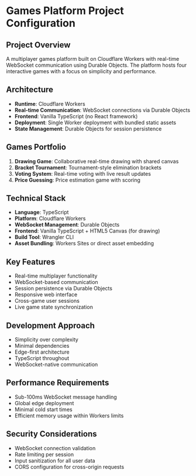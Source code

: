 # Games Platform Project Configuration

## Project Overview
A multiplayer games platform built on Cloudflare Workers with real-time WebSocket communication using Durable Objects. The platform hosts four interactive games with a focus on simplicity and performance.

## Architecture
- **Runtime**: Cloudflare Workers
- **Real-time Communication**: WebSocket connections via Durable Objects
- **Frontend**: Vanilla TypeScript (no React framework)
- **Deployment**: Single Worker deployment with bundled static assets
- **State Management**: Durable Objects for session persistence

## Games Portfolio
1. **Drawing Game**: Collaborative real-time drawing with shared canvas
2. **Bracket Tournament**: Tournament-style elimination brackets
3. **Voting System**: Real-time voting with live result updates
4. **Price Guessing**: Price estimation game with scoring

## Technical Stack
- **Language**: TypeScript
- **Platform**: Cloudflare Workers
- **WebSocket Management**: Durable Objects
- **Frontend**: Vanilla TypeScript + HTML5 Canvas (for drawing)
- **Build Tool**: Wrangler CLI
- **Asset Bundling**: Workers Sites or direct asset embedding

## Key Features
- Real-time multiplayer functionality
- WebSocket-based communication
- Session persistence via Durable Objects
- Responsive web interface
- Cross-game user sessions
- Live game state synchronization

## Development Approach
- Simplicity over complexity
- Minimal dependencies
- Edge-first architecture
- TypeScript throughout
- WebSocket-native communication

## Performance Requirements
- Sub-100ms WebSocket message handling
- Global edge deployment
- Minimal cold start times
- Efficient memory usage within Workers limits

## Security Considerations
- WebSocket connection validation
- Rate limiting per session
- Input sanitization for all user data
- CORS configuration for cross-origin requests